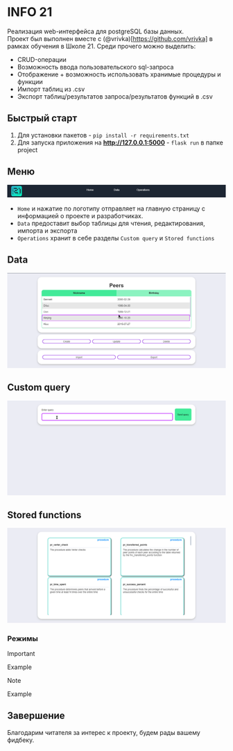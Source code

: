 INFO 21
========
Реализация web-интерфейса для postgreSQL базы данных.  
Проект был выполнен вместе с (@vrivka)[https://github.com/vrivka] в рамках обучения в Школе 21.
Среди прочего можно выделить:  
- CRUD-операции
- Возможность ввода пользовательского sql-запроса
- Отображение + возможность использовать хранимые процедуры и функции
- Импорт таблиц из .csv
- Экспорт таблиц/результатов запроса/результатов функций в .csv

## Быстрый старт
1. Для установки пакетов - `pip install -r requirements.txt`
2. Для запуска приложения на **http://127.0.0.1:5000** - `flask run` в папке project

## Меню
![Menu](./images/menu_screen.png)  
- `Home` и нажатие по логотипу отправляет на главную страницу с информацией о проекте и разработчиках.
- `Data` предоставит выбор таблицы для чтения, редактирования, импорта и экспорта
- `Operations` хранит в себе разделы `Custom query` и `Stored functions`

## Data
![Data](./images/data.gif)  
## Custom query
![Custom query](./images/custom_query.gif)  
## Stored functions
![Functions](./images/stored_functions.gif)  

### Режимы
>[!IMPORTANT]
> Example


>[!NOTE]
> Example

## Завершение
Благодарим читателя за интерес к проекту, будем рады вашему фидбеку.
